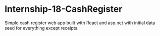 # Internship-18-CashRegister

Simple cash register web app built with React and asp.net with initial data seed for everything except receipts.

